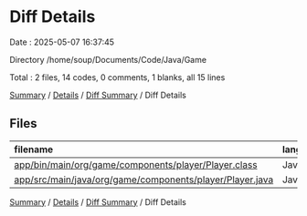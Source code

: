 # Diff Details

Date : 2025-05-07 16:37:45

Directory /home/soup/Documents/Code/Java/Game

Total : 2 files,  14 codes, 0 comments, 1 blanks, all 15 lines

[Summary](results.md) / [Details](details.md) / [Diff Summary](diff.md) / Diff Details

## Files
| filename | language | code | comment | blank | total |
| :--- | :--- | ---: | ---: | ---: | ---: |
| [app/bin/main/org/game/components/player/Player.class](/app/bin/main/org/game/components/player/Player.class) | Java | 1 | 0 | 0 | 1 |
| [app/src/main/java/org/game/components/player/Player.java](/app/src/main/java/org/game/components/player/Player.java) | Java | 13 | 0 | 1 | 14 |

[Summary](results.md) / [Details](details.md) / [Diff Summary](diff.md) / Diff Details